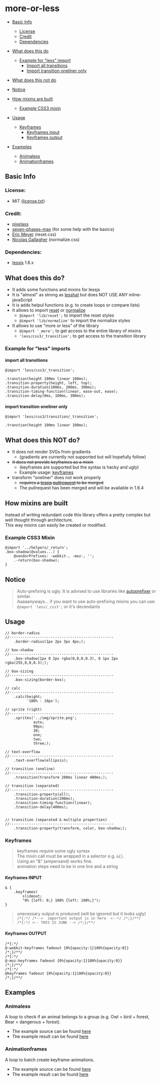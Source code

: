 # more-or-less

* [Basic Info](#basic-info)
    * [License](#license)
    * [Credit](#credit)
    * [Dependencies](#dependencies)
* [What does this do](#what-does-this-do)
    * [Example for "less" import](#example-for-less-imports)
        * [Import all transitions](#import-all-transitions)
        * [Import transition oneliner only](#import-transition-oneliner-only)

* [What does this not do](#what-does-this-not-do)
* [Notice](#notice)
* [How mixins are built](#how-mixins-are-built)
    * [Example CSS3 mixin](#example-css3-mixin)
* [Usage](#usage)
    * [Keyframes](#keyframes)
        * [Keyframes input](#keyframes-input)
        * [Keyframes output](#keyframes-output)
* [Examples](#examples)
    * [Animaless](#animaless)
    * [Animationframes](#animationframes)



## Basic Info
### License:

* MIT ([license.txt][0])

### Credit:

* [pixelass][1]
* [seven-phases-max][2] (for some help with the basics)
* [Eric Meyer][9] (reset.css)
* [Nicolas Gallagher][10] (normalize.css)

### Dependencies:

* [lessjs][4] 1.6.x

## What does this do?

* It adds some functions and mixins for lessjs
* It is "almost" as strong as [lesshat][3] but does NOT USE ANY inline-javaScript
* It is adds helpul functions (e.g. to create loops or compare lists)
* It allows to import [reset][7] or [normalize][8]
    * `@import 'lib/reset';` to import the reset styles
    * `@import 'lib/normalize'` to import the normalize styles
* It allows to use "more or less" of the library
    * `@import '_more';` to get access to the entire library of mixins
    * `'less/css3/_transition';` to get access to the transition library

### Example for "less" imports

#### import all transitions

```less
@import 'less/css3/_transition';

.transtion(height 100ms linear 100ms);
.transition-property(height, left, top);
.transition-duration(100ms, 200ms, 300ms);
.transition-timing-function(linear, ease-out, ease);
.transition-delay(0ms, 100ms, 300ms);
```

#### import transition oneliner only

```less
@import 'less/css3/transition/_transition';

.transtion(height 100ms linear 100ms);
```

## What does this NOT do?

* It does not render SVGs from gradients
    * (gradients are currently not supported but will hopefully follow)
* <del>It does not provide keyframes as a mixin</del>
    * (keyframes are supported but the syntax is hacky and ugly)
    * Example usage: [keyframes](#keyframes)
* transform "oneliner" does not work properly
    * <del>requires a [lessjs][4] [pullrequest][5] to be merged</del>
    * The pullrequest has been merged and will be available in 1.6.4

## How mixins are built

Instead of writing redundant code this library offers a pretty complex but well thought through architecture.  
This way mixins can easily be created or modified.

### Example CSS3 Mixin

```less
@import '../helpers/_return';
.box-shadow(@values...) {
    @vendorPrefixes: -webkit-, -moz-, '';
    .-return(box-shadow);
}
```

## Notice

> Auto-prefixing is ugly. It is advised to use libraries like [autoprefixer][6] or similar.  
>  Aaaaanyways... if you want to use auto-prefixing mixins you can use:  
>  `@import 'less/_css3';` or it's decendants  

## Usage

```less
// border-radius
//················································
    .border-radius(1px 2px 3px 4px;);

// box-shadow
//················································
    .box-shadow(1px 0 2px rgba(0,0,0,0.3), 0 1px 2px rgba(255,0,0,0.3););

// box-sizing
//················································
    .box-sizing(border-box);

// calc
//················································
    .calc(height;
          '100% - 10px');

// sprite (right)
//················································
    .sprites('../img/sprite.png';
             auto;
             90px;
             30;
             one;
             two;
             three;);

// text-overflow
//················································
    .text-overflow(ellipsis);

// transition (oneline)
//················································
    .transition(transform 200ms linear 400ms;);

// transition (separated)
//················································
    .transition-property(all);
    .transition-duration(200ms);
    .transition-timing-function(linear);
    .transition-delay(400ms);


// transition (separated & multiple properties)
//················································
    .transition-property(transform, color, box-shadow;);
```

### Keyframes

> keyframes require some ugly syntax  
> The mixin call must be wrapped in a selector e.g. `&{}`.  
> Using an "&" (ampersand) works fine.  
> animation steps need to be in one line and a string


#### Keyframes INPUT

```less
& {
    .keyframes(
        slideout;
        "0% {left: 0;} 100% {left: 100%;}");
}
```
> unecessary output is produced (will be ignored but it looks ugly)  
> `/*{:*/ /*-->  important output is in here  <--*/ /*;}/**/`  
> `/*{:*/ <-- THIS IS JUNK --> /*;}/**/`

#### Keyframes OUTPUT

```less
/*{:*/ 
@-webkit-keyframes fadeout {0%{opacity:1}100%{opacity:0}}
/*;}/**/
/*{:*/ 
@-moz-keyframes fadeout {0%{opacity:1}100%{opacity:0}}
/*;}/**/
/*{:*/ 
@keyframes fadeout {0%{opacity:1}100%{opacity:0}}
/*;}/**/
```

## Examples

### Animaless

A loop to check if an animal belongs to a group (e.g. Owl = bird + forest, Bear = dangerous + forest).

* The example source can be found [here][11]
* The example result can be found [here][12]

### Animationframes

A loop to batch create keyframe-animations.

* The example source can be found [here][13]
* The example result can be found [here][14]


 [0]:  https://github.com/pixelass/more-or-less/blob/master/license.txt
 [1]:  https://github.com/pixelass
 [2]:  https://github.com/seven-phases-max
 [3]:  https://github.com/csshat/lesshat
 [4]:  https://github.com/less/less.js
 [5]:  https://github.com/less/less.js/pull/1788
 [6]:  https://github.com/ai/autoprefixer
 [7]:  http://meyerweb.com/eric/tools/css/reset/
 [8]:  https://github.com/necolas/normalize.css/
 [9]:  http://meyerweb.com/
 [10]: https://github.com/necolas
 [11]: https://github.com/pixelass/more-or-less/blob/master/examples/less/animaless.less
 [12]: http://pixelass.github.io/more-or-less/examples/animaless.html
 [13]: https://github.com/pixelass/more-or-less/blob/master/examples/less/animationframes.less
 [14]: http://pixelass.github.io/more-or-less/examples/animationframes.html